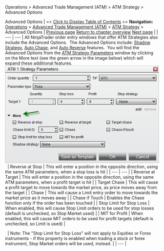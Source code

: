 ﻿
Operations \> Advanced Trade Management (ATM) \> ATM Strategy \> Advanced Options

Advanced Options
| \<\< [Click to Display Table of Contents](advanced_options.md) \>\> **Navigation:**     [Operations](operations-1.md) \> [Advanced Trade Management (ATM)](advanced_trade_management_atm-1.md) \> [ATM Strategy](atm_strategy-1.md) \> Advanced Options | [Previous page](tutorial_atm_strategy_example2-1.md) [Return to chapter overview](atm_strategy-1.md) [Next page](auto_chase-1.md) |
| --- | --- |
All NinjaTrader order entry windows that offer ATM Strategies also include the Advanced Options.  The Advanced Options include: [Shadow Strategy](shadow_strategy-1.md), [Auto Chase](auto_chase-1.md), and [Auto Reverse](auto_reverse-1.md) features.  You will find the Advanced Options from the [ATM Strategy Parameters](atm_strategy_parameters-1.md) window by clicking on the More text (see the green arrow in the image below) which will expand these additional features.
 
 ![ATM_5](atm_5.png)
 
| Reverse at Stop | This will enter a position in the opposite direction, using the same ATM parameters, when a stop loss is hit |
| --- | --- |
| Reverse at Target | This will enter a position in the opposite direction, using the same ATM parameters, when a profit target is hit |
| Target Chase | This will cause a profit target to move towards the market price, as price moves away from the target |
| Chase | This will cause a Limit entry order to move towards the market price as it moves away |
| Chase if Touch | Enables the Chase function only if the order has been touched |
| Stop Limit for Stop Loss | When enabled, this will cause Stop Limit orders to be used for stop losses (default is unchecked, so Stop Market used) |
| MIT for Profit | When enabled, this will cause MIT orders to be used for profit targets (default is unchecked, so Limit is used) |

 
| Note: The "Stop Limit for Stop Loss" will not apply to Equities or Forex instruments \- if this property is enabled when trading a stock or forex instrument, Stop Market orders will be used, instead. |
| --- |
